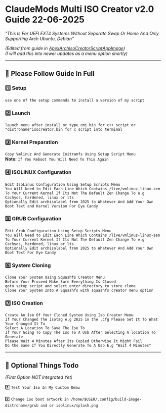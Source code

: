 # ClaudeMods Multi ISO Creator v2.0 Guide 22-06-2025  

*"This Is For UEFI EXT4 Systems Without Separate Swap Or Home And Only Supporting Arch Ubuntu, Debian"*  

*(Edited from guide in [ApexArchIsoCreatorScriptAppImage](https://github.com/claudemods/ApexArchIsoCreatorScriptAppImage))*  
*(I will add this into newer updates as a menu option shortly)*  

---

## 🔧 Please Follow Guide In Full  

### 1️⃣ Setup  
`use one of the setup commands to install a version of my script`  

### 2️⃣ Launch  
`launch menu after install or type cmi.bin for c++ script or "distroname"isocreator.bin for c script into terminal`  

### 3️⃣ Kernel Preparation  
`Copy Vmlinuz And Generate Initramfs Using Setup Script Menu`  
**Note:** `If You Reboot You Will Need To This Again`  

### 4️⃣ ISOLINUX Configuration  
`Edit IsoLinux Configuration Using Setup Scripts Menu`  
`You Will Need to Edit Each Line Which Contains /live/vmlinuz-linux-zen`  
`To Your Current Kernel If Its Not The Default Zen Change To e.g Cachyos, hardened, linux or lts`  
`Optionally Edit archisolabel from 2025 to Whatever And Add Your Own Boot Text and Kernel Version For Eye Candy`  

### 5️⃣ GRUB Configuration  
`Edit Grub Configuration Using Setup Scripts Menu`  
`You Will Need to Edit Each Line Which Contains /live/vmlinuz-linux-zen`  
`To Your Current Kernel If Its Not The Default Zen Change To e.g Cachyos, hardened, linux or lts`  
`Optionally Edit archisolabel from 2025 to Whatever And Add Your Own Boot Text For Eye Candy`  

### 6️⃣ System Cloning  
`Clone Your System Using Squashfs Creator Menu`  
`Before Your Proceed Make Sure Everything Is Closed`  
`goto setup script and select enter directory to store clone`  
`Clone Your System Into A Squashfs with squashfs creator menu option`  

### 7️⃣ ISO Creation  
`Create An Iso Of Your Cloned System Using Iso Creator Menu`  
`If Your Changed The isotag e.g 2025 in the .cfg Please Set It To What Your Changed It To`  
`Select A Location To Save The Iso To`  
`If Your Going To Copy The Iso To A Usb After Selecting A location To Generate`  
`Please Wait 4 Minutes After Its Copied Otherwise It Might Fail`  
`Do the Same If You Directly Generate To A Usb E.g "Wait 4 Minutes"`  

---

## 🌟 Optional Things Todo  
*(First Option NOT Integrated Yet)*  

1️⃣ `Test Your Iso In My Custom Qemu`  

2️⃣ `Change iso boot artwork in /home/$USER/.config/build-image-distroname/grub and or isolinux/splash.png`  

